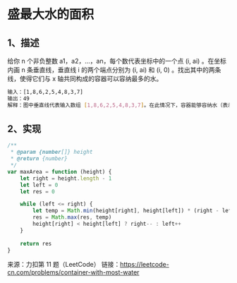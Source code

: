 # 盛最大水的面积

## 1、描述

给你 n 个非负整数 a1，a2，...，an，每个数代表坐标中的一个点 (i, ai) 。在坐标内画 n 条垂直线，垂直线 i 的两个端点分别为 (i, ai) 和 (i, 0) 。找出其中的两条线，使得它们与 x 轴共同构成的容器可以容纳最多的水。

```bash
输入：[1,8,6,2,5,4,8,3,7]
输出：49 
解释：图中垂直线代表输入数组 [1,8,6,2,5,4,8,3,7]。在此情况下，容器能够容纳水（表示为蓝色部分）的最大值为 49。
```

## 2、实现

```js
/**
 * @param {number[]} height
 * @return {number}
 */
var maxArea = function (height) {
    let right = height.length - 1
    let left = 0
    let res = 0

    while (left <= right) {
        let temp = Math.min(height[right], height[left]) * (right - left)
        res = Math.max(res, temp)
        height[right] < height[left] ? right-- : left++
    }
    
    return res
}
```

来源：力扣第 11 题（LeetCode）
链接：https://leetcode-cn.com/problems/container-with-most-water

<comment-comment/> 
